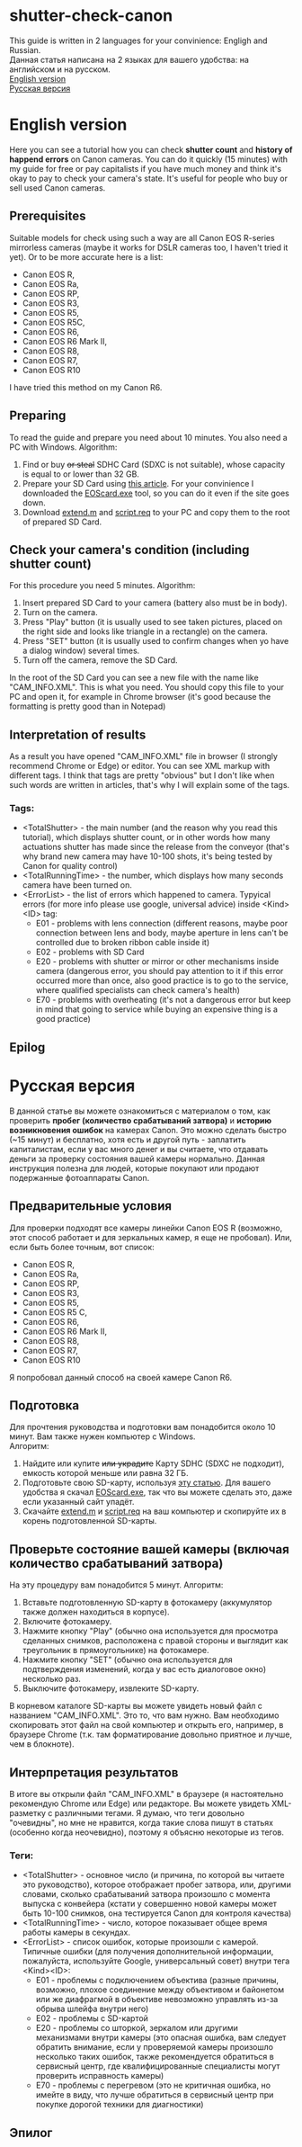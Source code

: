 # shutter-check-canon

This guide is written in 2 languages for your convinience: Engligh and Russian.  
Данная статья написана на 2 языках для вашего удобства: на английском и на русском.  
[English version](https://github.com/fedoroff-aa/shutter-check-canon/blob/main/README.md#english-version)  
[Русская версия](https://github.com/fedoroff-aa/shutter-check-canon#%D1%80%D1%83%D1%81%D1%81%D0%BA%D0%B0%D1%8F-%D0%B2%D0%B5%D1%80%D1%81%D0%B8%D1%8F)

# English version
Here you can see a tutorial how you can check **shutter count** and **history of happend errors** on Canon cameras. You can do it quickly (15 minutes) with my guide for free or pay capitalists if you have much money and think it's okay to pay to check your camera's state. It's useful for people who buy or sell used Canon cameras.

## Prerequisites
Suitable models for check using such a way are all Canon EOS R-series mirrorless cameras (maybe it works for DSLR cameras too, I haven't tried it yet).
Or to be more accurate here is a list:
- Canon EOS R,
- Canon EOS Ra,
- Canon EOS RP,
- Canon EOS R3,
- Canon EOS R5,
- Canon EOS R5C,
- Canon EOS R6,
- Canon EOS R6 Mark II,
- Canon EOS R8,
- Canon EOS R7,
- Canon EOS R10


I have tried this method on my Canon R6.

## Preparing
To read the guide and prepare you need about 10 minutes. You also need a PC with Windows.
Algorithm:
1. Find or buy ~~or steal~~ SDHC Card (SDXC is not suitable), whose capacity is equal to or lower than 32 GB.
2. Prepare your SD Card using [this article](https://chdk.fandom.com/wiki/EOScard#[_http://pel.hu/down/EOScard.exe_]). For your convinience I downloaded the [EOScard.exe](https://github.com/fedoroff-aa/shutter-check-canon/blob/main/EOScard.exe) tool, so you can do it even if the site goes down.
3. Download [extend.m](https://github.com/fedoroff-aa/shutter-check-canon/blob/main/extend.m) and [script.req](https://github.com/fedoroff-aa/shutter-check-canon/blob/main/script.req) to your PC and copy them to the root of prepared SD Card.

## Check your camera's condition (including shutter count)
For this procedure you need 5 minutes.
Algorithm:
1. Insert prepared SD Card to your camera (battery also must be in body).
2. Turn on the camera.
3. Press "Play" button (it is usually used to see taken pictures, placed on the right side and looks like triangle in a rectangle) on the camera.
4. Press "SET" button (it is usually used to confirm changes when yo have a dialog window) several times.
5. Turn off the camera, remove the SD Card.

In the root of the SD Card you can see a new file with the name like "CAM_INFO.XML". This is what you need. You should copy this file to your PC and open it, for example in Chrome browser (it's good because the formatting is pretty good than in Notepad)

## Interpretation of results
As a result you have opened "CAM_INFO.XML" file in browser (I strongly recommend Chrome or Edge) or editor. You can see XML markup with different tags. I think that tags are pretty "obvious" but I don't like when such words are written in articles, that's why I will explain some of the tags.

### Tags:
- \<TotalShutter\> \- the main number (and the reason why you read this tutorial), which displays shutter count, or in other words how many actuations shutter has made since the release from the conveyor (that's why brand new camera may have 10-100 shots, it's being tested by Canon for quality control)
- \<TotalRunningTime\> \- the number, which displays how many seconds camera have been turned on.
- \<ErrorList\> \- the list of errors which happened to camera.
  Typyical errors (for more info please use google, universal advice) inside \<Kind\>\<ID\> tag:
  - E01 \- problems with lens connection (different reasons, maybe poor connection between lens and body, maybe aperture in lens can't be controlled due to broken ribbon cable inside it)
  - E02 \- problems with SD Card
  - E20 \- problems with shutter or mirror or other mechanisms inside camera (dangerous error, you should pay attention to it if this error occurred more than once, also good practice is to go to the service, where qualified specialists can check camera's health)
  - E70 \- problems with overheating (it's not a dangerous error but keep in mind that going to service while buying an expensive thing is a good practice)

## Epilog


# Русская версия
В данной статье вы можете ознакомиться с материалом о том, как проверить **пробег (количество срабатываний затвора)** и **историю возникновения ошибок** на камерах Canon. Это можно сделать быстро (~15 минут) и бесплатно, хотя есть и другой путь - заплатить капиталистам, если у вас много денег и вы считаете, что отдавать деньги за проверку состояния вашей камеры нормально. Данная инструкция полезна для людей, которые покупают или продают подержанные фотоаппараты Canon.

## Предварительные условия
Для проверки подходят все камеры линейки Canon EOS R (возможно, этот способ работает и для зеркальных камер, я еще не пробовал).
Или, если быть более точным, вот список:
- Canon EOS R,
- Canon EOS Ra,
- Canon EOS RP,
- Canon EOS R3,
- Canon EOS R5,
- Canon EOS R5 C,
- Canon EOS R6,
- Canon EOS R6 Mark II,
- Canon EOS R8,
- Canon EOS R7,
- Canon EOS R10

Я попробовал данный способ на своей камере Canon R6.

## Подготовка
Для прочтения руководства и подготовки вам понадобится около 10 минут. Вам также нужен компьютер с Windows.  
Алгоритм:
1. Найдите или купите ~~или украдите~~ Карту SDHC (SDXC не подходит), емкость которой меньше или равна 32 ГБ.
2. Подготовьте свою SD-карту, используя [эту статью](https://chdk.fandom.com/wiki/EOScard#[_http://pel.hu/down/EOScard.exe_]). Для вашего удобства я скачал [EOScard.exe](https://github.com/fedoroff-aa/shutter-check-canon/blob/main/EOScard.exe), так что вы можете сделать это, даже если указанный сайт упадёт.
3. Скачайте [extend.m](https://github.com/fedoroff-aa/shutter-check-canon/blob/main/extend.m) и [script.req](https://github.com/fedoroff-aa/shutter-check-canon/blob/main/script.req) на ваш компьютер и скопируйте их в корень подготовленной SD-карты.

## Проверьте состояние вашей камеры (включая количество срабатываний затвора)
На эту процедуру вам понадобится 5 минут.
Алгоритм:
1. Вставьте подготовленную SD-карту в фотокамеру (аккумулятор также должен находиться в корпусе).
2. Включите фотокамеру.
3. Нажмите кнопку "Play" (обычно она используется для просмотра сделанных снимков, расположена с правой стороны и выглядит как треугольник в прямоугольнике) на фотокамере.
4. Нажмите кнопку "SET" (обычно она используется для подтверждения изменений, когда у вас есть диалоговое окно) несколько раз.
5. Выключите фотокамеру, извлеките SD-карту.

В корневом каталоге SD-карты вы можете увидеть новый файл с названием "CAM_INFO.XML". Это то, что вам нужно. Вам необходимо скопировать этот файл на свой компьютер и открыть его, например, в браузере Chrome (т.к. там форматирование довольно приятное и лучше, чем в блокноте).

## Интерпретация результатов
В итоге вы открыли файл "CAM_INFO.XML" в браузере (я настоятельно рекомендую Chrome или Edge) или редакторе. Вы можете увидеть XML-разметку с различными тегами. Я думаю, что теги довольно "очевидны", но мне не нравится, когда такие слова пишут в статьях (особенно когда неочевидно), поэтому я объясню некоторые из тегов.

### Теги:
- \<TotalShutter\> \- основное число (и причина, по которой вы читаете это руководство), которое отображает пробег затвора, или, другими словами, сколько срабатываний затвора произошло с момента выпуска с конвейера (кстати у совершенно новой камеры может быть 10-100 снимков, она тестируется Canon для контроля качества)
- \<TotalRunningTime\> \- число, которое показывает общее время работы камеры в секундах.
- \<ErrorList\> \- список ошибок, которые произошли с камерой.
Типичные ошибки (для получения дополнительной информации, пожалуйста, используйте Google, универсальный совет) внутри тега \<Kind\>\<ID\>:
  - E01 \- проблемы с подключением объектива (разные причины, возможно, плохое соединение между объективом и байонетом или же диафрагмой в объективе невозможно управлять из-за обрыва шлейфа внутри него)
  - E02 \- проблемы с SD-картой
  - E20 \- проблемы со шторкой, зеркалом или другими механизмами внутри камеры (это опасная ошибка, вам следует обратить внимание, если у проверяемой камеры произошло несколько таких ошибок, также рекомендуется обратиться в сервисный центр, где квалифицированные специалисты могут проверить исправность камеры)
  - E70 \- проблемы с перегревом (это не критичная ошибка, но имейте в виду, что лучше обратиться в сервисный центр при покупке дорогой техники для диагностики)

## Эпилог

